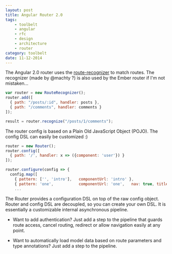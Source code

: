 ```yaml
---
layout: post
title: Angular Router 2.0
tags:
    - toolbelt
    - angular
    - rfc
    - design
    - architecture
    - router
category: toolbelt
date: 11-12-2014
---
```


The Angular 2.0 router uses the [route-recognizer](https://github.com/btford/route-recognizer) to match routes. The recognizer (made by @machty ?) is also used by the Ember router if I'm not mistaken...

```js
var router = new RouteRecognizer();
router.add([
  { path: "/posts/:id", handler: posts },
  { path: "/comments", handler: comments }
]);

result = router.recognize("/posts/1/comments");
```

The router config is based on a Plain Old JavaScript Object (POJO). The config DSL can easily be customized :)

```js
router = new Router();
router.config([
  { path: '/', handler: x => ({component: 'user'}) }
]);

router.configure(config => {
  config.map([
    { pattern: ['', 'intro'],   componentUrl: 'intro' },
    { pattern: 'one',           componentUrl: 'one',   nav: true, title: 'Question 1' }
    ...
```

The Router provides a configuration DSL on top of the raw config object.
Router and config DSL are decoupled, so you can create your own DSL.
It is essentially a customizable internal asynchronous pipeline.

- Want to add authentication? Just add a step to the pipeline that guards route access, cancel routing, redirect or allow navigation easily at any point.

- Want to automatically load model data based on route parameters and type annotations? Just add a step to the pipeline.

